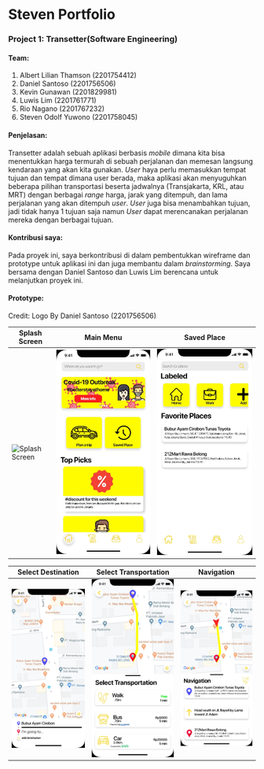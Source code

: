 # Steven Portfolio

### Project 1: Transetter(Software Engineering)
#### Team:
1. Albert Lilian Thamson (2201754412)
2. Daniel Santoso (2201756506)
3. Kevin Gunawan (2201829981)
4. Luwis Lim (2201761771)
5. Rio Nagano (2201767232)
6. Steven Odolf Yuwono (2201758045)

#### Penjelasan:
Transetter adalah sebuah aplikasi berbasis _mobile_ dimana kita bisa menentukkan harga termurah di sebuah perjalanan dan memesan langsung kendaraan yang akan kita gunakan. _User_ haya perlu memasukkan tempat tujuan dan tempat dimana user berada, maka aplikasi akan menyuguhkan beberapa pilihan transportasi beserta jadwalnya (Transjakarta, KRL, atau MRT) dengan berbagai _range_ harga, jarak yang ditempuh, dan lama perjalanan yang akan ditempuh _user_. _User_ juga bisa menambahkan tujuan, jadi tidak hanya 1 tujuan saja namun _User_ dapat merencanakan perjalanan mereka dengan berbagai tujuan.

#### Kontribusi saya:
Pada proyek ini, saya berkontribusi di dalam pembentukkan wireframe dan prototype untuk aplikasi ini dan juga membantu dalam _brainstorming_. Saya bersama dengan Daniel Santoso dan Luwis Lim berencana untuk melanjutkan proyek ini.

#### Prototype:
Credit:
Logo By Daniel Santoso (2201756506)

| Splash Screen      | Main Menu         | Saved Place        |
| ------------- |-------------| -------------|
| ![Splash Screen](src="https://github.com/Stevenodolf/StevenPortfolio/blob/master/images/Splash%20Screen.jpg" "Splash Screen") | ![alt text](https://github.com/Stevenodolf/StevenPortfolio/blob/master/images/Main%20Menu.jpg "Main Menu") | ![alt text](https://github.com/Stevenodolf/StevenPortfolio/blob/master/images/Saved%20Place.jpg "Saved Place") |


| Select Destination      | Select Transportation         | Navigation        |
| ------------- |-------------| -------------|
| ![alt text](https://github.com/Stevenodolf/StevenPortfolio/blob/master/images/Destination%20Screen.jpg "Select Destination") | ![alt text](https://github.com/Stevenodolf/StevenPortfolio/blob/master/images/Select%20Transportation.jpg "Select Transportation") | ![alt text](https://github.com/Stevenodolf/StevenPortfolio/blob/master/images/Navigation.jpg "Navigation") |
